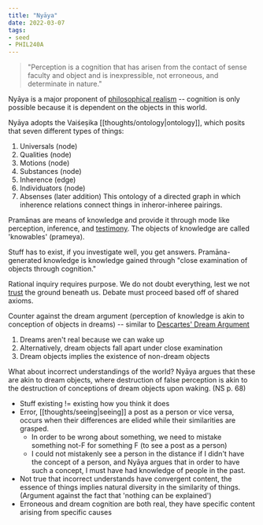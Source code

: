 ```yaml
---
title: "Nyāya"
date: 2022-03-07
tags:
- seed
- PHIL240A
---
```


> "Perception is a cognition that has arisen from the contact of sense faculty and object and is inexpressible, not erroneous, and determinate in nature."

Nyāya is a major proponent of [philosophical realism](thoughts/philosophical%20realism.md) -- cognition is only possible because it is dependent on the objects in this world.

Nyāya adopts the Vaiśeṣika [[thoughts/ontology|ontology]], which posits that seven different types of things:
1. Universals (node)
2. Qualities (node)
3. Motions (node)
4. Substances (node)
5. Inherence (edge)
6. Individuators (node)
7. Absenses (later addition)
This ontology of a directed graph in which inherence relations connect things in inheror-inheree pairings.

Pramānas are means of knowledge and provide it through mode like perception, inference, and [testimony](thoughts/testimony.md). The objects of knowledge are called 'knowables' (prameya).

Stuff has to exist, if you investigate well, you get answers. Pramāna-generated knowledge is knowledge gained through "close examination of objects through cognition."

Rational inquiry requires purpose. We do not doubt everything, lest we not [trust](thoughts/trust.md) the ground beneath us. Debate must proceed based off of shared axioms.

Counter against the dream argument (perception of knowledge is akin to conception of objects in dreams) -- similar to [Descartes' Dream Argument](thoughts/Descartes'%20Meditations.md)
1. Dreams aren't real because we can wake up
2. Alternatively, dream objects fall apart under close examination
3. Dream objects implies the existence of non-dream objects

What about incorrect understandings of the world? Nyāya argues that these are akin to dream objects, where destruction of false perception is akin to the destruction of conceptions of dream objects upon waking. (NS p. 68)
- Stuff existing != existing how you think it does
- Error, [[thoughts/seeing|seeing]] a post as a person or vice versa, occurs when their differences are elided while their similarities are grasped.
	- In order to be wrong about something, we need to mistake something not-F for something F (to see a post as a person)
	- I could not mistakenly see a person in the distance if I didn't have the concept of a person, and Nyāya argues that in order to have such a concept, I must have had knowledge of people in the past.
- Not true that incorrect understands have convergent content, the essence of things implies natural diversity in the similarity of things. (Argument against the fact that 'nothing can be explained')
- Erroneous and dream cognition are both real, they have specific content arising from specific causes
